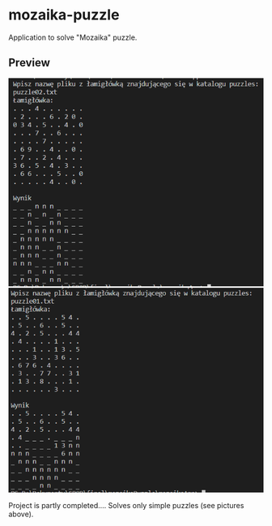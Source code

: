 # mozaika-puzzle
Application to solve "Mozaika" puzzle.

## Preview
![](mozaikaApp/img/img1.png)    ![](mozaikaApp/img/img2.png)

Project is partly completed.... Solves only simple puzzles (see pictures above).
